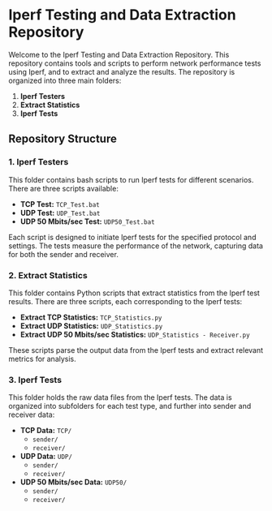 # Iperf Testing and Data Extraction Repository

Welcome to the Iperf Testing and Data Extraction Repository. This repository contains tools and scripts to perform network performance tests using Iperf, and to extract and analyze the results. The repository is organized into three main folders:

1. **Iperf Testers**
2. **Extract Statistics**
3. **Iperf Tests**

## Repository Structure

### 1. Iperf Testers

This folder contains bash scripts to run Iperf tests for different scenarios. There are three scripts available:

- **TCP Test:** `TCP_Test.bat`
- **UDP Test:** `UDP_Test.bat`
- **UDP 50 Mbits/sec Test:** `UDP50_Test.bat`

Each script is designed to initiate Iperf tests for the specified protocol and settings. The tests measure the performance of the network, capturing data for both the sender and receiver.

### 2. Extract Statistics

This folder contains Python scripts that extract statistics from the Iperf test results. There are three scripts, each corresponding to the Iperf tests:

- **Extract TCP Statistics:** `TCP_Statistics.py`
- **Extract UDP Statistics:** `UDP_Statistics.py`
- **Extract UDP 50 Mbits/sec Statistics:** `UDP_Statistics - Receiver.py`

These scripts parse the output data from the Iperf tests and extract relevant metrics for analysis.

### 3. Iperf Tests

This folder holds the raw data files from the Iperf tests. The data is organized into subfolders for each test type, and further into sender and receiver data:

- **TCP Data:** `TCP/`
  - `sender/`
  - `receiver/`
- **UDP Data:** `UDP/`
  - `sender/`
  - `receiver/`
- **UDP 50 Mbits/sec Data:** `UDP50/`
  - `sender/`
  - `receiver/`

